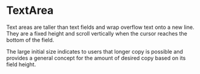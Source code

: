 # TextArea

Text areas are taller than text fields and wrap overflow text onto a new line. They are a fixed height and scroll vertically when the cursor reaches the bottom of the field.

The large initial size indicates to users that longer copy is possible and provides a general concept for the amount of desired copy based on its field height.